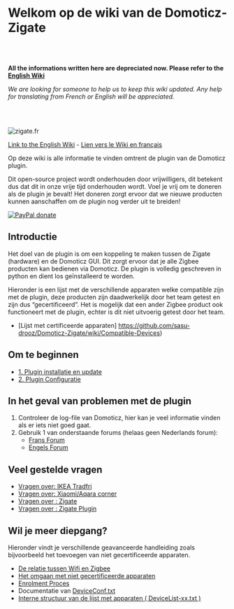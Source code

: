 # Welkom op de wiki van de Domoticz-Zigate

<br><br>

__All the informations written here are depreciated now. Please refer to the [English Wiki](../en-eng/Readme.md)__

*We are looking for someone to help us to keep this wiki updated. Any help for translating from French or English will be appreciated.*

<br><br>

![zigate.fr](../Images/ZiGate.png)

[Link to the English Wiki](../en-eng/Readme.md) - [Lien vers le Wiki en français](../fr-fr/Readme.md)

Op deze wiki is alle informatie te vinden omtrent de plugin van de Domoticz plugin.

Dit open-source project wordt onderhouden door vrijwilligers, dit betekent dus dat dit in onze vrije tijd onderhouden wordt. Voel je vrij om te doneren als de plugin je bevalt! Het doneren zorgt ervoor dat we nieuwe producten kunnen aanschaffen om de plugin nog verder uit te breiden!

[![PayPal donate](https://camo.githubusercontent.com/d5d24e33e2f4b6fe53987419a21b203c03789a8f/68747470733a2f2f696d672e736869656c64732e696f2f62616467652f446f6e6174652d50617950616c2d677265656e2e737667)](https://paypal.me/pipiche)

## Introductie

Het doel van de plugin is om een koppeling te maken tussen de Zigate (hardware) en de Domoticz GUI. Dit zorgt ervoor dat je alle Zigbee producten kan bedienen via Domoticz. De plugin is volledig geschreven in python en dient los geïnstalleerd te worden.

Hieronder is een lijst met de verschillende apparaten welke compatible zijn met de plugin, deze producten zijn daadwerkelijk door het team getest en zijn dus “gecertificeerd”. Het is mogelijk dat een ander Zigbee product ook functioneert met de plugin, echter is dit niet uitvoerig getest door het team.

* [Lijst met certificeerde apparaten] <https://github.com/sasu-drooz/Domoticz-Zigate/wiki/Compatible-Devices>)

## Om te beginnen

* [1. Plugin installatie en update](https://zigbeefordomoticz.github.io/wiki/en-eng/Plugin_Installation.html)
* [2. Plugin Configuratie](https://zigbeefordomoticz.github.io/wiki/en-eng/Plugin_Configuration.html)

## In het geval van problemen met de plugin

1. Controleer de log-file van Domoticz, hier kan je veel informatie vinden als er iets niet goed gaat.
2. Gebruik 1 van onderstaande forums (helaas geen Nederlands forum):
   * [Frans Forum](https://easydomoticz.com/forum/viewforum.php?f=28)
   * [Engels Forum](https://www.domoticz.com/forum/viewforum.php?f=68)

## Veel gestelde vragen

* [Vragen over: IKEA Tradfri](https://zigbeefordomoticz.github.io/wiki/en-eng/Corner_IKEA-Tradfri.html)
* [Vragen over: Xiaomi/Aqara corner](https://zigbeefordomoticz.github.io/wiki/en-eng/Corner_AqaraOppleSwitchs.html)
* [Vragen over : Zigate](https://zigbeefordomoticz.github.io/wiki/en-eng/FAQ_ZiGate.html)
* [Vragen over : Zigate Plugin](https://zigbeefordomoticz.github.io/wiki/en-eng/FAQ_Plugin.html)

## Wil je meer diepgang?

Hieronder vindt je verschillende geavanceerde handleiding zoals bijvoorbeeld het toevoegen van niet gecertificeerde apparaten.

* [De relatie tussen Wifi en Zigbee](https://github.com/sasu-drooz/Domoticz-Zigate/wiki/Co-existence-of-IEEE-802.15.4-at-2.4-GHz-and-Zigbee)
* [Het omgaan met niet gecertificeerde apparaten](https://github.com/sasu-drooz/Domoticz-Zigate/wiki/Dealing-with-un-certified-device)
* [Enrolment Proces](https://github.com/sasu-drooz/Domoticz-Zigate/wiki/Enrolment-process)
* Documentatie van [DeviceConf.txt](https://github.com/sasu-drooz/Domoticz-Zigate/wiki/DeviceConf)
* [Interne structuur van de lijst met apparaten ( DeviceList-xx.txt )](https://github.com/sasu-drooz/Domoticz-Zigate/wiki/Structure-of-ListOfDevices)
